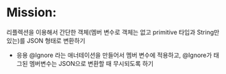 # Mission: 
리플렉션을 이용해서 간단한 객체(멤버 변수로 객체는 없고 primitive 타입과 String만 있는)를 JSON 형태로 변환하기

+ 응용
@Ignore 라는 애너테이션을 만들어서 멤버 변수에 적용하고, @Ignore가 태그된 멤버변수는 JSON으로 변환할 때 무시되도록 하기
